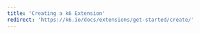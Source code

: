 ```yaml
---
title: 'Creating a k6 Extension'
redirect: 'https://k6.io/docs/extensions/get-started/create/'
---
```

